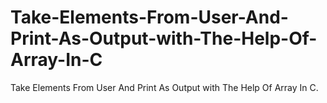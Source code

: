 # Take-Elements-From-User-And-Print-As-Output-with-The-Help-Of-Array-In-C
Take Elements From User And Print As Output with The Help Of Array In C.
